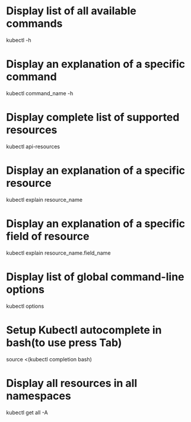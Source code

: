 Display list of all available commands
======================================

kubectl -h

Display an explanation of a specific command
============================================

kubectl command\_name -h

Display complete list of supported resources
============================================

kubectl api-resources

Display an explanation of a specific resource
=============================================

kubectl explain resource\_name

Display an explanation of a specific field of resource
======================================================

kubectl explain resource\_name.field\_name

Display list of global command-line options
===========================================

kubectl options

Setup Kubectl autocomplete in bash(to use press Tab)
====================================================

source &lt;(kubectl completion bash)

Display all resources in all namespaces
=======================================

kubectl get all -A
